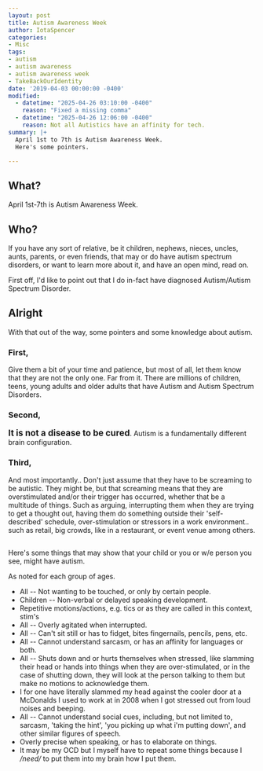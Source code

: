 ```yaml
---
layout: post
title: Autism Awareness Week
author: IotaSpencer
categories:
- Misc
tags:
- autism
- autism awareness
- autism awareness week
- TakeBackOurIdentity
date: '2019-04-03 00:00:00 -0400'
modified:
  - datetime: "2025-04-26 03:10:00 -0400"
    reason: "Fixed a missing comma"
  - datetime: "2025-04-26 12:06:00 -0400"
    reason: Not all Autistics have an affinity for tech.
summary: |+
  April 1st to 7th is Autism Awareness Week.
  Here's some pointers.

---
```

<h2><i class="fas fa-puzzle-piece" aria-hidden="true"></i> What?</h2>
April 1st-7th is Autism Awareness Week.

<h2><i class="fas fa-question" aria-hidden="true"></i> Who?
</h2>
If you have any sort of relative, be it children, nephews, nieces, uncles, aunts, parents, or even friends, that may or do have autism spectrum disorders, or want to learn more about it, and have an open mind, read on.

First off, I'd like to point out that I do in-fact have diagnosed Autism/Autism Spectrum Disorder.

## Alright

With that out of the way, some pointers and some knowledge about autism.

### First,
  Give them a bit of your time and patience, but most of all, let them know that they are not the only one. Far from it. There are millions of children, teens, young adults and older adults that have Autism and Autism Spectrum Disorders.

### Second,
  <strong style="font-size: 125%;">It is not a disease to be cured</strong>. Autism is a fundamentally different brain configuration.

### Third,
  And most importantly.. Don't just assume that they have to be screaming to be autistic. They might be, but that screaming means that they are overstimulated and/or their trigger has occurred, whether that be a multitude of things. Such as arguing, interrupting them when they are trying to get a thought out, having them do something outside their 'self-described' schedule, over-stimulation or stressors in a work environment.. such as retail, big crowds, like in a restaurant, or event venue among others.

## 
Here's some things that may show that your child or you or w/e person you see, might have autism.

As noted for each group of ages.
* All -- Not wanting to be touched, or only by certain people.
* Children -- Non-verbal or delayed speaking development.
* Repetitive motions/actions, e.g. tics or as they are called in this context, stim's
* All -- Overly agitated when interrupted.
* All -- Can't sit still or has to fidget, bites fingernails, pencils, pens, etc.
* All -- Cannot understand sarcasm, or has an affinity for languages or both.
* All -- Shuts down and or hurts themselves when stressed, like slamming their head or hands into things when they are over-stimulated, or in the case of shutting down, they will look at the person talking to them but make no motions to acknowledge them.
* I for one have literally slammed my head against the cooler door at a McDonalds I used to work at in 2008 when I got stressed out from loud noises and beeping.
* All -- Cannot understand social cues, including, but not limited to, sarcasm, 'taking the hint', 'you picking up what i'm putting down', and other similar figures of speech.
* Overly precise when speaking, or has to elaborate on things.
* It may be my OCD but I myself have to repeat some things because I */need/* to put them into my brain how I put them. 
